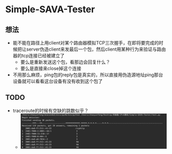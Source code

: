 # Simple-SAVA-Tester

## 想法
 - 能不能在路径上用client对某个路由器模拟TCP三次握手，在即将要完成的时候把让server伪造client来发最后一个包，然后client用某种行为来验证与路由器的tcp连接已经被建立了
    - 要么是重新发送这个包，看那边会回复什么？
    - 要么是直接来close掉这个连接
 - 不用那么麻烦，ping包的reply包是真实的，所以直接用伪造源地址ping那台设备就可以看看这台设备有没有收到这个包了
 
## TODO
 - traceroute的时候有空缺的跳数似乎？
    - ![traceroute](traceroute.png)